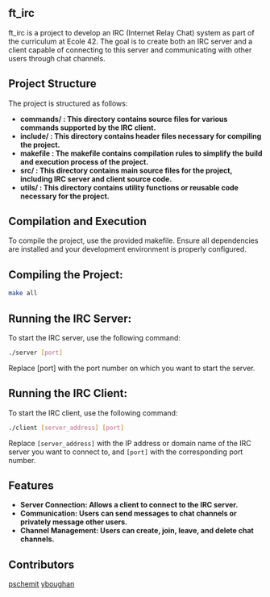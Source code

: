 ## ft_irc
ft_irc is a project to develop an IRC (Internet Relay Chat) system as part of the curriculum at Ecole 42. The goal is to create both an IRC server and a client capable of connecting to this server and communicating with other users through chat channels.

## Project Structure
The project is structured as follows:

- **commands/ : This directory contains source files for various commands supported by the IRC client.**
- **include/ : This directory contains header files necessary for compiling the project.**
- **makefile : The makefile contains compilation rules to simplify the build and execution process of the project.**
- **src/ : This directory contains main source files for the project, including IRC server and client source code.**
- **utils/ : This directory contains utility functions or reusable code necessary for the project.**

## Compilation and Execution
To compile the project, use the provided makefile. Ensure all dependencies are installed and your development environment is properly configured.

## Compiling the Project:
```sh
make all
```

## Running the IRC Server:
To start the IRC server, use the following command:
```sh
./server [port]
```
Replace [port] with the port number on which you want to start the server.

## Running the IRC Client:
To start the IRC client, use the following command:
```sh
./client [server_address] [port]
```

Replace `[server_address]` with the IP address or domain name of the IRC server you want to connect to, and `[port]` with the corresponding port number.

## Features
- **Server Connection: Allows a client to connect to the IRC server.**
- **Communication: Users can send messages to chat channels or privately message other users.**
- **Channel Management: Users can create, join, leave, and delete chat channels.**

## Contributors
[pschemit](https://github.com/pschemit)
[yboughan](https://github.com/YoussefBOUGHANMI)
